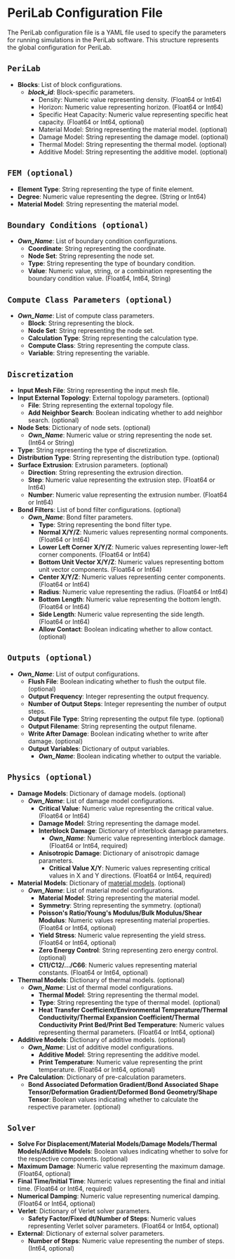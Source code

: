 # PeriLab Configuration File

The PeriLab configuration file is a YAML file used to specify the parameters for running simulations in the PeriLab software. This structure represents the global configuration for PeriLab.

## `PeriLab`

- **Blocks**: List of block configurations.
  - **_block_id_**: Block-specific parameters.
    - Density: Numeric value representing density. (Float64 or Int64)
    - Horizon: Numeric value representing horizon. (Float64 or Int64)
    - Specific Heat Capacity: Numeric value representing specific heat capacity. (Float64 or Int64, optional)
    - Material Model: String representing the material model. (optional)
    - Damage Model: String representing the damage model. (optional)
    - Thermal Model: String representing the thermal model. (optional)
    - Additive Model: String representing the additive model. (optional)

## `FEM (optional)`

- **Element Type**: String representing the type of finite element.
- **Degree**: Numeric value representing the degree. (String or Int64)
- **Material Model**: String representing the material model.

## `Boundary Conditions (optional)`

- **_Own_Name_**: List of boundary condition configurations.
  - **Coordinate**: String representing the coordinate.
  - **Node Set**: String representing the node set.
  - **Type**: String representing the type of boundary condition.
  - **Value**: Numeric value, string, or a combination representing the boundary condition value. (Float64, Int64, String)

## `Compute Class Parameters (optional)`

- **_Own_Name_**: List of compute class parameters.
  - **Block**: String representing the block.
  - **Node Set**: String representing the node set.
  - **Calculation Type**: String representing the calculation type.
  - **Compute Class**: String representing the compute class.
  - **Variable**: String representing the variable.

## `Discretization`

- **Input Mesh File**: String representing the input mesh file.
- **Input External Topology**: External topology parameters. (optional)
  - **File**: String representing the external topology file.
  - **Add Neighbor Search**: Boolean indicating whether to add neighbor search. (optional)
- **Node Sets**: Dictionary of node sets. (optional)
  - **_Own_Name_**: Numeric value or string representing the node set. (Int64 or String)
- **Type**: String representing the type of discretization.
- **Distribution Type**: String representing the distribution type. (optional)
- **Surface Extrusion**: Extrusion parameters. (optional)
  - **Direction**: String representing the extrusion direction.
  - **Step**: Numeric value representing the extrusion step. (Float64 or Int64)
  - **Number**: Numeric value representing the extrusion number. (Float64 or Int64)
- **Bond Filters**: List of bond filter configurations. (optional)
  - **_Own_Name_**: Bond filter parameters.
    - **Type**: String representing the bond filter type.
    - **Normal X/Y/Z**: Numeric values representing normal components. (Float64 or Int64)
    - **Lower Left Corner X/Y/Z**: Numeric values representing lower-left corner components. (Float64 or Int64)
    - **Bottom Unit Vector X/Y/Z**: Numeric values representing bottom unit vector components. (Float64 or Int64)
    - **Center X/Y/Z**: Numeric values representing center components. (Float64 or Int64)
    - **Radius**: Numeric value representing the radius. (Float64 or Int64)
    - **Bottom Length**: Numeric value representing the bottom length. (Float64 or Int64)
    - **Side Length**: Numeric value representing the side length. (Float64 or Int64)
    - **Allow Contact**: Boolean indicating whether to allow contact. (optional)

## `Outputs (optional)`

- **_Own_Name_**: List of output configurations.
  - **Flush File**: Boolean indicating whether to flush the output file. (optional)
  - **Output Frequency**: Integer representing the output frequency.
  - **Number of Output Steps**: Integer representing the number of output steps.
  - **Output File Type**: String representing the output file type. (optional)
  - **Output Filename**: String representing the output filename.
  - **Write After Damage**: Boolean indicating whether to write after damage. (optional)
  - **Output Variables**: Dictionary of output variables.
    - **_Own_Name_**: Boolean indicating whether to output the variable.

## `Physics (optional)`

- **Damage Models**: Dictionary of damage models. (optional)
  - **_Own_Name_**: List of damage model configurations.
    - **Critical Value**: Numeric value representing the critical value. (Float64 or Int64)
    - **Damage Model**: String representing the damage model.
    - **Interblock Damage**: Dictionary of interblock damage parameters.
      - **_Own_Name_**: Numeric value representing interblock damage. (Float64 or Int64, required)
    - **Anisotropic Damage**: Dictionary of anisotropic damage parameters.
      - **Critical Value X/Y**: Numeric values representing critical values in X and Y directions. (Float64 or Int64, required)
- **Material Models**: Dictionary of [material models](physics/materials.md). (optional)
  - **_Own_Name_**: List of material model configurations.
    - **Material Model**: String representing the material model.
    - **Symmetry**: String representing the symmetry. (optional)
    - **Poisson's Ratio/Young's Modulus/Bulk Modulus/Shear Modulus**: Numeric values representing material properties. (Float64 or Int64, optional)
    - **Yield Stress**: Numeric value representing the yield stress. (Float64 or Int64, optional)
    - **Zero Energy Control**: String representing zero energy control. (optional)
    - **C11/C12/.../C66**: Numeric values representing material constants. (Float64 or Int64, optional)
- **Thermal Models**: Dictionary of thermal models. (optional)
  - **_Own_Name_**: List of thermal model configurations.
    - **Thermal Model**: String representing the thermal model.
    - **Type**: String representing the type of thermal model. (optional)
    - **Heat Transfer Coefficient/Environmental Temperature/Thermal Conductivity/Thermal Expansion Coefficient/Thermal Conductivity Print Bed/Print Bed Temperature**: Numeric values representing thermal parameters. (Float64 or Int64, optional)
- **Additive Models**: Dictionary of additive models. (optional)
  - **_Own_Name_**: List of additive model configurations.
    - **Additive Model**: String representing the additive model.
    - **Print Temperature**: Numeric value representing the print temperature. (Float64 or Int64, optional)
- **Pre Calculation**: Dictionary of pre-calculation parameters.
  - **Bond Associated Deformation Gradient/Bond Associated Shape Tensor/Deformation Gradient/Deformed Bond Geometry/Shape Tensor**: Boolean values indicating whether to calculate the respective parameter. (optional)

## `Solver`

- **Solve For Displacement/Material Models/Damage Models/Thermal Models/Additive Models**: Boolean values indicating whether to solve for the respective components. (optional)
- **Maximum Damage**: Numeric value representing the maximum damage. (Float64, optional)
- **Final Time/Initial Time**: Numeric values representing the final and initial time. (Float64 or Int64, required)
- **Numerical Damping**: Numeric value representing numerical damping. (Float64 or Int64, optional)
- **Verlet**: Dictionary of Verlet solver parameters.
  - **Safety Factor/Fixed dt/Number of Steps**: Numeric values representing Verlet solver parameters. (Float64 or Int64, optional)
- **External**: Dictionary of external solver parameters.
  - **Number of Steps**: Numeric value representing the number of steps. (Int64, optional)

